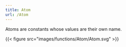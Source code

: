 ```yaml
---
title: Atom
url: /Atom
---
```


Atoms are constants whose values are their own name.

{{< figure src="images/functions/Atom/Atom.svg" >}}
